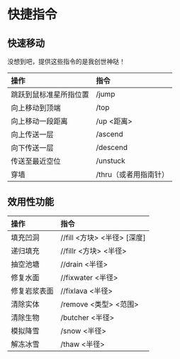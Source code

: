 # 快捷指令

## 快速移动

没想到吧，提供这些指令的是我创世神哒！

| 操作 | 指令 |
| :--- | :--- |
| 跳跃到鼠标准星所指位置 | /jump |
| 向上移动到顶端 | /top |
| 向上移动一段距离 | /up &lt;距离&gt; |
| 向上传送一层 | /ascend |
| 向下传送一层 | /descend |
| 传送至最近空位 | /unstuck |
| 穿墙 | /thru（或者用指南针） |

## 效用性功能

| 操作 | 指令 |
| :--- | :--- |
| 填充凹洞 | //fill &lt;方块&gt; &lt;半径&gt; \[深度\] |
| 递归填充 | //fillr &lt;方块&gt; &lt;半径&gt; |
| 抽空池塘 | //drain &lt;半径&gt; |
| 修复水面 | //fixwater &lt;半径&gt; |
| 修复岩浆表面 | //fixlava &lt;半径&gt; |
| 清除实体 | /remove &lt;类型&gt; &lt;范围&gt; |
| 清除生物 | /butcher &lt;半径&gt; |
| 模拟降雪 | /snow &lt;半径&gt; |
| 解冻冰雪 | /thaw &lt;半径&gt; |



